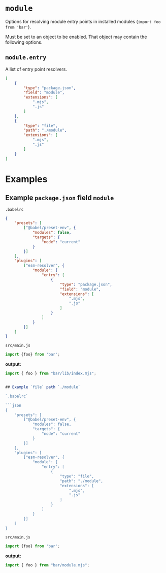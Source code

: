 # `module`

Options for resolving module entry points in installed modules (`import foo from 'bar'`).

Must be set to an object to be enabled. That object may contain the following options.

## `module.entry`

A list of entry point resolvers.

```json
[
	{
		"type": "package.json",
		"field": "module",
		"extensions": [
			".mjs",
			".js"
		]
	},
	{
		"type": "file",
		"path": "./module",
		"extensions": [
			".mjs",
			".js"
		]
	}
]
```


# Examples

## Example `package.json` field `module`

`.babelrc`

```json
{
	"presets": [
		["@babel/preset-env", {
			"modules": false,
			"targets": {
				"node": "current"
			}
		}]
	],
	"plugins": [
		["esm-resolver", {
			"module": {
				"entry": [
					{
						"type": "package.json",
						"field": "module",
						"extensions": [
							".mjs",
							".js"
						]
					}
				]
			}
		}]
	]
}
```

`src/main.js`

```js
import {foo} from 'bar';
```

**output:**

```js
import { foo } from "bar/lib/index.mjs";


## Example `file` path `./module`

`.babelrc`

```json
{
	"presets": [
		["@babel/preset-env", {
			"modules": false,
			"targets": {
				"node": "current"
			}
		}]
	],
	"plugins": [
		["esm-resolver", {
			"module": {
				"entry": [
					{
						"type": "file",
						"path": "./module",
						"extensions": [
							".mjs",
							".js"
						]
					}
				]
			}
		}]
	]
}
```

`src/main.js`

```js
import {foo} from 'bar';
```

**output:**

```js
import { foo } from "bar/module.mjs";
```
